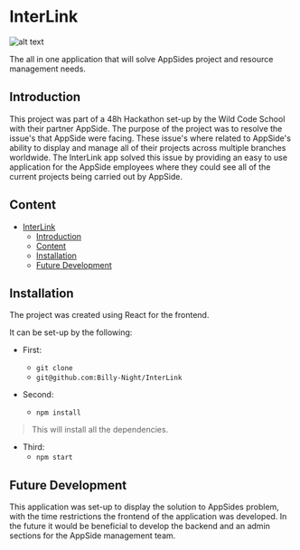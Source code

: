 # InterLink

![alt text](https://github.com/Billy-Night/InterLink/blob/main/src/images/logo-apside.png)

The all in one application that will solve AppSides project and resource management needs.

## Introduction 

This project was part of a 48h Hackathon set-up by the Wild Code School with their partner AppSide. The purpose of the project was to resolve the issue's that AppSide were facing. These issue's where related to AppSide's ability to display and manage all of their projects across multiple branches worldwide. The InterLink app solved this issue by providing an easy to use application for the AppSide employees where they could see all of the current projects being carried out by AppSide.

## Content

- [InterLink](#interlink)
  - [Introduction](#introduction)
  - [Content](#content)
  - [Installation](#installation)
  - [Future Development](#future-development)

## Installation

The project was created using React for the frontend.

It can be set-up by the following:

 - First:
    - ``` git clone ```
    - ``` git@github.com:Billy-Night/InterLink ```

  - Second: 
    - ``` npm install ```

> This will install all the dependencies.
  - Third:
    - ``` npm start ```

## Future Development

This application was set-up to display the solution to AppSides problem, with the time restrictions the frontend of the application was developed. In the future it would be beneficial to develop the backend and an admin sections for the AppSide management team.